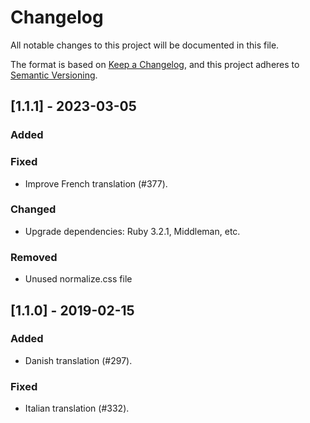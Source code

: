 # Changelog

All notable changes to this project will be documented in this file.

The format is based on [Keep a Changelog](https://keepachangelog.com/en/1.0.0/),
and this project adheres to [Semantic Versioning](https://semver.org/spec/v2.0.0.html).

## [1.1.1] - 2023-03-05

### Added

### Fixed

- Improve French translation (#377).

### Changed

- Upgrade dependencies: Ruby 3.2.1, Middleman, etc.

### Removed

- Unused normalize.css file

## [1.1.0] - 2019-02-15

### Added

- Danish translation (#297).

### Fixed

- Italian translation (#332).